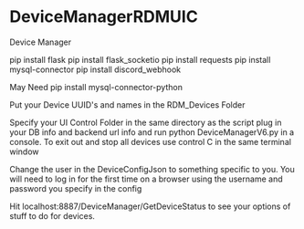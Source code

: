# DeviceManagerRDMUIC
Device Manager

pip install flask
pip install flask_socketio
pip install requests
pip install mysql-connector
pip install discord_webhook

May Need
pip install mysql-connector-python

Put your Device UUID's and names in the RDM_Devices Folder 

Specify your UI Control Folder in the same directory as the script plug in your DB info and backend url info and run python DeviceManagerV6.py in a console. To exit out and stop all devices use control C in the same terminal window

Change the user in the DeviceConfigJson to something specific to you. 
You will need to log in for the first time on a browser using the username and password you specify in the config

Hit localhost:8887/DeviceManager/GetDeviceStatus to see your options of stuff to do for devices. 


